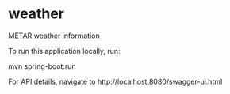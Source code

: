# weather
METAR weather information

To run this application locally, run:

mvn spring-boot:run

For API details, navigate to http://localhost:8080/swagger-ui.html
